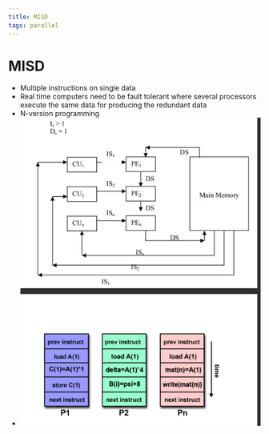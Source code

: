 ```yaml
---
title: MISD
tags: parallel 
---
```


# MISD
- Multiple instructions on single data
- Real time computers need to be fault tolerant where several processors execute the same data for producing the redundant data
- N-version programming
- ![im](assets/Pasted%20Image%2020220506150933.png)










































































